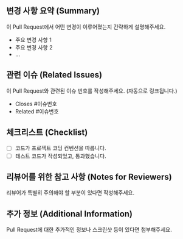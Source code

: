 ## 변경 사항 요약 (Summary)

이 Pull Request에서 어떤 변경이 이루어졌는지 간략하게 설명해주세요.

- 주요 변경 사항 1
- 주요 변경 사항 2
- ...

## 관련 이슈 (Related Issues)

이 Pull Request와 관련된 이슈 번호를 작성해주세요. (자동으로 링크됩니다.)

- Closes #이슈번호
- Related #이슈번호

## 체크리스트 (Checklist)

- [ ] 코드가 프로젝트 코딩 컨벤션을 따릅니다.
- [ ] 테스트 코드가 작성되었고, 통과했습니다.

## 리뷰어를 위한 참고 사항 (Notes for Reviewers)

리뷰어가 특별히 주의해야 할 부분이 있다면 작성해주세요.

## 추가 정보 (Additional Information)

Pull Request에 대한 추가적인 정보나 스크린샷 등이 있다면 첨부해주세요.
